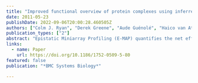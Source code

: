 ```yaml
---
title: "Improved functional overview of protein complexes using inferred epistatic relationships"
date: 2011-05-23
publishDate: 2022-09-06T20:00:28.460505Z
authors: ["Colm J. Ryan", "Derek Greene", "Aude Guénolé", "Haico van Attikum", "Nevan J Krogan", "Pádraig Cunningham", "Gerard Cagney"]
publication_types: ["2"]
abstract: "Epistatic Miniarray Profiling (E-MAP) quantifies the net effect on growth rate of disrupting pairs of genes, often producing phenotypes that may be more (negative epistasis) or less (positive epistasis) severe than the phenotype predicted based on single gene disruptions. Epistatic interactions are important for understanding cell biology because they define relationships between individual genes, and between sets of genes involved in biochemical pathways and protein complexes. Each E-MAP screen quantifies the interactions between a logically selected subset of genes (e.g. genes whose products share a common function). Interactions that occur between genes involved in different cellular processes are not as frequently measured, yet these interactions are important for providing an overview of cellular organization."
links:
  - name: Paper
    url: https://doi.org/10.1186/1752-0509-5-80
featured: false
publication: "*BMC Systems Biology*"

---
```


